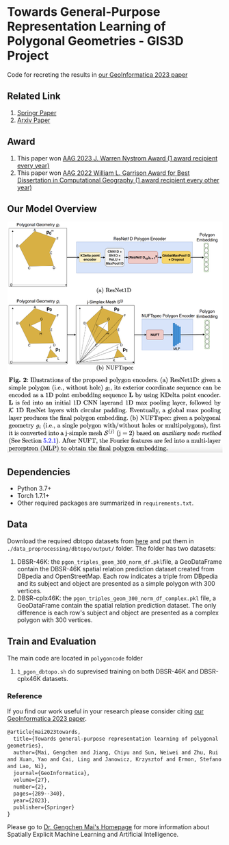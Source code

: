 # Towards General-Purpose Representation Learning of Polygonal Geometries - GIS3D Project
Code for recreting the results in [our GeoInformatica 2023 paper](https://link.springer.com/article/10.1007/s10707-022-00481-2)


## Related Link
1. [Springr Paper](https://link.springer.com/article/10.1007/s10707-022-00481-2)
2. [Arxiv Paper](https://arxiv.org/abs/2209.15458)

## Award
1. This paper won [AAG 2023 J. Warren Nystrom Award (1 award recipient every year)](https://www.aag.org/award-grant/nystrom/)
2. This paper won [AAG 2022 William L. Garrison Award for Best Dissertation in Computational Geography (1 award recipient every other year)](https://www.aag.org/aag-announces-2022-award-recipients/)

## Our Model Overview
<p align="center">
  <img src="image/model.png" alt="model" width="1000" />
</p>

## Dependencies
- Python 3.7+
- Torch 1.7.1+
- Other required packages are summarized in `requirements.txt`.

## Data
Download the required dbtopo datasets from [here](https://www.dropbox.com/scl/fo/ubokquibjibxqb71lduto/h?rlkey=gnex7g3gx51g06gmd1v1um9u1&dl=0) and put them in `./data_proprocessing/dbtopo/output/` folder. The folder has two datasets:
1) DBSR-46K: the `pgon_triples_geom_300_norm_df.pkl`file, a GeoDataFrame contain the DBSR-46K spatial relation prediction dataset created from DBpedia and OpenStreetMap. Each row indicates a triple from DBpedia and its subject and object are presented as a simple polygon with 300 vertices.
2) DBSR-cplx46K: the `pgon_triples_geom_300_norm_df_complex.pkl` file, a  GeoDataFrame contain the spatial relation prediction dataset. The only difference is each row's subject and object are presented as a complex polygon with 300 vertices.



## Train and Evaluation
The main code are located in `polygoncode` folder

1) `1_pgon_dbtopo.sh` do suprevised training on both DBSR-46K and DBSR-cplx46K datasets.  



### Reference
If you find our work useful in your research please consider citing [our GeoInformatica 2023 paper](https://link.springer.com/article/10.1007/s10707-022-00481-2).  
```
@article{mai2023towards,
  title={Towards general-purpose representation learning of polygonal geometries},
  author={Mai, Gengchen and Jiang, Chiyu and Sun, Weiwei and Zhu, Rui and Xuan, Yao and Cai, Ling and Janowicz, Krzysztof and Ermon, Stefano and Lao, Ni},
  journal={GeoInformatica},
  volume={27},
  number={2},
  pages={289--340},
  year={2023},
  publisher={Springer}
}
```


Please go to [Dr. Gengchen Mai's Homepage](https://gengchenmai.github.io/) for more information about Spatially Explicit Machine Learning and Artificial Intelligence.
